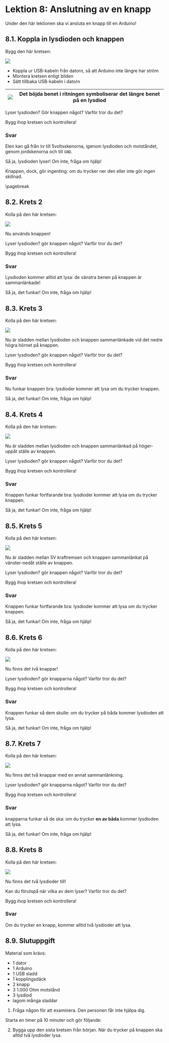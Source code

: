 # Lektion 8: Anslutning av en knapp

Under den här lektionen ska vi ansluta en knapp till en Arduino!

## 8.1. Koppla in lysdioden och knappen

Bygg den här kretsen:

![](anslutning_av_en_knapp_1.png)

 * Koppla ur USB-kabeln från datorn, så att Arduino inte längre har ström
 * Montera kretsen enligt bilden
 * Sätt tillbaka USB-kabeln i datorn

![](EmojiBowtie.png) | Det böjda benet i ritningen symboliserar det längre benet på en lysdiod
:-------------:|:----------------------------------------: 

Lyser lysdioden? Gör knappen något? Varför tror du det?

Bygg ihop kretsen och kontrollera!

### Svar

Elen kan gå från `5V` till 5voltsskenorna, igenom lysdioden och motståndet,
genom jordskenorna och till `GND`.

Så ja, lysdioden lyser! Om inte, fråga om hjälp!

Knappen, dock, gör ingenting: om du trycker ner den eller inte gör ingen skillnad.

\pagebreak

## 8.2. Krets 2

Kolla på den här kretsen:

![](anslutning_av_en_knapp_2.png)

Nu används knappen! 

Lyser lysdioden? gör knappen något? Varför tror du det?

Bygg ihop kretsen och kontrollera!

### Svar

Lysdioden kommer alltid att lysa: de vänstra benen på knappen är sammanlänkade!

Så ja, det funkar! Om inte, fråga om hjälp!


## 8.3. Krets 3

Kolla på den här kretsen:

![](anslutning_av_en_knapp_3.png)

Nu är sladden mellan lysdioden och knappen sammanlänkade vid det nedre högra hörnet på knappen. 

Lyser lysdioden? gör knappen något? Varför tror du det?

Bygg ihop kretsen och kontrollera!

### Svar

Nu funkar knappen bra: lysdioder kommer att lysa om du trycker knappen.

Så ja, det funkar! Om inte, fråga om hjälp!

## 8.4. Krets 4

Kolla på den här kretsen:

![](anslutning_av_en_knapp_4.png)

Nu är sladden mellan lysdioden och knappen sammanlänkad på höger-uppåt ställe av knappen. 

Lyser lysdioden? gör knappen något? Varför tror du det?

Bygg ihop kretsen och kontrollera!

### Svar

Knappen funkar fortfarande bra: lysdioder kommer att lysa om du trycker knappen.

Så ja, det funkar! Om inte, fråga om hjälp!

## 8.5. Krets 5

Kolla på den här kretsen:

![](anslutning_av_en_knapp_5.png)

Nu är sladden mellan 5V kraftremsen och knappen sammanlänkat på vänster-nedåt ställe av knappen. 

Lyser lysdioden? gör knappen något? Varför tror du det?

Bygg ihop kretsen och kontrollera!

### Svar

Knappen funkar fortfarande bra: lysdioder kommer att lysa om du trycker knappen.

Så ja, det funkar! Om inte, fråga om hjälp!

## 8.6. Krets 6

Kolla på den här kretsen:

![](anslutning_av_en_knapp_6.png)

Nu finns det två knappar!
 
Lyser lysdioden? gör knapparna något? Varför tror du det?

Bygg ihop kretsen och kontrollera!

### Svar

Knappen funkar så dem skulle: om du trycker på båda
kommer lysdioden att lysa.

Så ja, det funkar! Om inte, fråga om hjälp!

## 8.7. Krets 7

Kolla på den här kretsen:

![](anslutning_av_en_knapp_7.png)

Nu finns det två knappar med en annat sammanlänkning.
 
Lyser lysdioden? gör knapparna något? Varför tror du det?

Bygg ihop kretsen och kontrollera!

### Svar

knapparna funkar så de ska: om du trycker **en av båda**
kommer lysdioden att lysa.

Så ja, det funkar! Om inte, fråga om hjälp!


## 8.8. Krets 8

Kolla på den här kretsen:

![](anslutning_av_en_knapp_8.png)

Nu finns det två lysdioder till!

Kan du förutspå när vilka av dem lyser? 
Varför tror du det?

Bygg ihop kretsen och kontrollera!

### Svar

Om du trycker en knapp, kommer alltid två lysdioder att lysa.


## 8.9. Slutuppgift

Material som krävs:

 * 1 dator
 * 1 Arduino
 * 1 USB sladd
 * 1 kopplingsdäck
 * 2 knapp
 * 3 1.000 Ohm motstånd
 * 3 lysdiod
 * lagom många sladdar

1. Fråga någon för att examinera. Den personen får inte hjälpa dig.

Starta en timer på 10 minuter och gör följande:

2. Bygga upp den sista kretsen från början. När du trycker på knappen ska alltid två lysdioder lysa.
